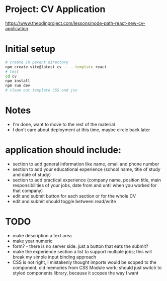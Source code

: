 # Project: CV Application

https://www.theodinproject.com/lessons/node-path-react-new-cv-application

# Initial setup

```sh
# create in parent directory
npm create vite@latest cv -- --template react
# test
cd cv
npm install
npm run dev
# clean out template CSS and jsx
```

# Notes

-   I'm done, want to move to the rest of the material
-   I don't care about deployment at this time, maybe circle back later

# application should include:

-   section to add general information like name, email and phone number
-   section to add your educational experience (school name, title of study and date of study)
-   section to add practical experience (company name, position title, main responsibilities of your jobs, date from and until when you worked for that company)
-   edit and submit button for each section or for the whole CV
-   edit and submit should toggle between read/write

# TODO

-   make description a text area
-   make year numeric
-   form? - there is no server side. just a button that eats the submit?
-   make the experience section a list to support multiple jobs; this will break my simple input binding approach
-   CSS is not right, I mistakenly thought imports would be scoped to the component, old memories from CSS Module work; should just switch to styled components library, because it scopes the way I want
